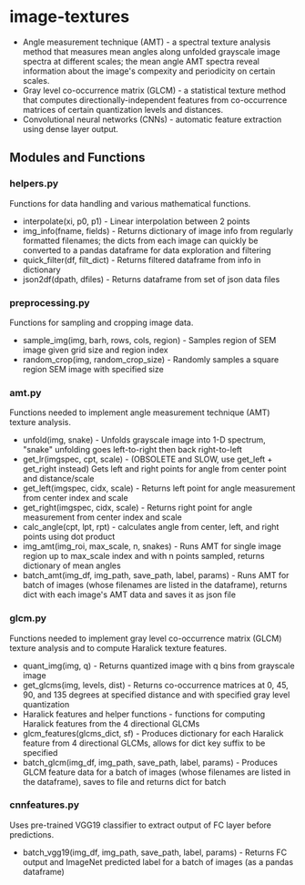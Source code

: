 # image-textures
* Angle measurement technique (AMT) - a spectral texture analysis method that measures mean angles along unfolded grayscale image spectra at different scales; the mean angle AMT spectra reveal information about the image's compexity and periodicity on certain scales.
* Gray level co-occurrence matrix (GLCM) - a statistical texture method that computes directionally-independent features from co-occurrence matrices of certain quantization levels and distances.
* Convolutional neural networks (CNNs) - automatic feature extraction using dense layer output.

## Modules and Functions
### helpers.py
Functions for data handling and various mathematical functions.
* interpolate(xi, p0, p1) - Linear interpolation between 2 points
* img_info(fname, fields) - Returns dictionary of image info from regularly formatted filenames; the dicts from each image can quickly be converted to a pandas dataframe for data exploration and filtering
* quick_filter(df, filt_dict) - Returns filtered dataframe from info in dictionary
* json2df(dpath, dfiles) - Returns dataframe from set of json data files
### preprocessing.py
Functions for sampling and cropping image data.
* sample_img(img, barh, rows, cols, region) - Samples region of SEM image given grid size and region index
* random_crop(img, random_crop_size) - Randomly samples a square region SEM image with specified size
### amt.py
Functions needed to implement angle measurement technique (AMT) texture analysis.
* unfold(img, snake) - Unfolds grayscale image into 1-D spectrum, "snake" unfolding goes left-to-right then back right-to-left
* get_lr(imgspec, cpt, scale) - (OBSOLETE and SLOW, use get_left + get_right instead) Gets left and right points for angle from center point and distance/scale
* get_left(imgspec, cidx, scale) - Returns left point for angle measurement from center index and scale
* get_right(imgspec, cidx, scale) - Returns right point for angle measurement from center index and scale
* calc_angle(cpt, lpt, rpt) - calculates angle from center, left, and right points using dot product
* img_amt(img_roi, max_scale, n, snakes) - Runs AMT for single image region up to max_scale index and with n points sampled, returns dictionary of mean angles
* batch_amt(img_df, img_path, save_path, label, params) - Runs AMT for batch of images (whose filenames are listed in the dataframe), returns dict with each image's AMT data and saves it as json file
### glcm.py
Functions needed to implement gray level co-occurrence matrix (GLCM) texture analysis and to compute Haralick texture features.
* quant_img(img, q) - Returns quantized image with q bins from grayscale image
* get_glcms(img, levels, dist) - Returns co-occurrence matrices at 0, 45, 90, and 135 degrees at specified distance and with specified gray level quantization
* Haralick features and helper functions - functions for computing Haralick features from the 4 directional GLCMs
* glcm_features(glcms_dict, sf) - Produces dictionary for each Haralick feature from 4 directional GLCMs, allows for dict key suffix to be specified
* batch_glcm(img_df, img_path, save_path, label, params) - Produces GLCM feature data for a batch of images (whose filenames are listed in the dataframe), saves to file and returns dict for batch
### cnnfeatures.py
Uses pre-trained VGG19 classifier to extract output of FC layer before predictions.
* batch_vgg19(img_df, img_path, save_path, label, params) - Returns FC output and ImageNet predicted label for a batch of images (as a pandas dataframe)
